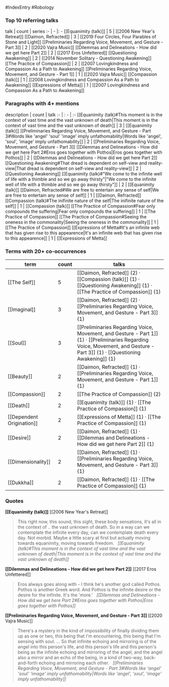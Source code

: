 #IndexEntry #Robology

### Top 10 referring talks
talk | count | series
:- | - |: -
[[Equanimity (talk)]] | 5 | [[2006 New Year's Retreat]]
[[Daimon, Refracted]] | 3 | [[2019 Four Circles, Four Parables of Stone and Light]]
[[Preliminaries Regarding Voice, Movement, and Gesture - Part 3]] | 2 | [[2020 Vajra Music]]
[[Dilemmas and Delineations - How did we get here Part 2]] | 2 | [[2017 Eros Unfettered]]
[[Questioning Awakening]] | 2 | [[2014 November Solitary - Questioning Awakening]]
[[The Practice of Compassion]] | 2 | [[2007 Lovingkindness and Compassion As a Path to Awakening]]
[[Preliminaries Regarding Voice, Movement, and Gesture - Part 1]] | 1 | [[2020 Vajra Music]]
[[Compassion (talk)]] | 1 | [[2008 Lovingkindness and Compassion As a Path to Awakening]]
[[Expressions of Metta]] | 1 | [[2007 Lovingkindness and Compassion As a Path to Awakening]]

### Paragraphs with 4+ mentions
description | count | talk
:- | : - | :-
[[Equanimity (talk)#This moment is in the context of vast time and the vast unknown of death\|This moment is in the context of vast time and the vast unknown of death]] | 3 | [[Equanimity (talk)]]
[[Preliminaries Regarding Voice, Movement, and Gesture - Part 3#Words like 'angel' 'soul' 'image' imply unfathomability\|Words like 'angel', 'soul', 'image' imply unfathomability]] | 2 | [[Preliminaries Regarding Voice, Movement, and Gesture - Part 3]]
[[Dilemmas and Delineations - How did we get here Part 2#Eros goes together with Pothos\|Eros goes together with Pothos]] | 2 | [[Dilemmas and Delineations - How did we get here Part 2]]
[[Questioning Awakening#That dread is dependent on self-view and reality-view\|That dread is dependent on self-view and reality-view]] | 2 | [[Questioning Awakening]]
[[Equanimity (talk)#"We come to the infinite well of life with a thimble and so we go away thirsty"\|"We come to the infinite well of life with a thimble and so we go away thirsty"]] | 2 | [[Equanimity (talk)]]
[[Daimon, Refracted#We are free to entertain any sense of self\|We are free to entertain any sense of self]] | 1 | [[Daimon, Refracted]]
[[Compassion (talk)#The inifinite nature of the self\|The inifinite nature of the self]] | 1 | [[Compassion (talk)]]
[[The Practice of Compassion#Fear only compounds the suffering\|Fear only compounds the suffering]] | 1 | [[The Practice of Compassion]]
[[The Practice of Compassion#Seeing the oneness in the commonality\|Seeing the oneness in the commonality]] | 1 | [[The Practice of Compassion]]
[[Expressions of Metta#It's an infinite web that has given rise to this appearence\|It's an infinite web that has given rise to this appearence]] | 1 | [[Expressions of Metta]]

### Terms with 20+ co-occurrences
term | count | talks
-|-|-
[[The Self]] | 5 | <span class="counts">[[Daimon, Refracted]] (2) · [[Compassion (talk)]] (1) · [[Questioning Awakening]] (1) · [[The Practice of Compassion]] (1)</span> 
[[Imaginal]] | 3 | <span class="counts">[[Daimon, Refracted]] (2) · [[Preliminaries Regarding Voice, Movement, and Gesture - Part 3]] (1)</span> 
[[Soul]] | 3 | <span class="counts">[[Preliminaries Regarding Voice, Movement, and Gesture - Part 1]] (1) · [[Preliminaries Regarding Voice, Movement, and Gesture - Part 3]] (1) · [[Questioning Awakening]] (1)</span> 
[[Beauty]] | 2 | <span class="counts">[[Daimon, Refracted]] (1) · [[Preliminaries Regarding Voice, Movement, and Gesture - Part 1]] (1)</span> 
[[Compassion]] | 2 | <span class="counts">[[The Practice of Compassion]] (2)</span> 
[[Death]] | 2 | <span class="counts">[[Equanimity (talk)]] (1) · [[The Practice of Compassion]] (1)</span> 
[[Dependent Origination]] | 2 | <span class="counts">[[Expressions of Metta]] (1) · [[The Practice of Compassion]] (1)</span> 
[[Desire]] | 2 | <span class="counts">[[Daimon, Refracted]] (1) · [[Dilemmas and Delineations - How did we get here Part 2]] (1)</span> 
[[Dimensionality]] | 2 | <span class="counts">[[Daimon, Refracted]] (1) · [[Preliminaries Regarding Voice, Movement, and Gesture - Part 3]] (1)</span> 
[[Dukkha]] | 2 | <span class="counts">[[Daimon, Refracted]] (1) · [[The Practice of Compassion]] (1)</span> 

### Quotes
**[[Equanimity (talk)]]**
<span class="counts">[[2006 New Year's Retreat]]</span>
> This right now, this sound, this sight, these body sensations, it's all in the context of .. the vast unknown of death. So in a way can we contemplate the infinite every day, can we contemplate death every day. Not morbid. Maybe a little scary at first but actually moving towards equanimity, moving towards freedom. &nbsp;&nbsp;<span class="counts">_[[Equanimity (talk)#This moment is in the context of vast time and the vast unknown of death|This moment is in the context of vast time and the vast unknown of death]]_</span>

**[[Dilemmas and Delineations - How did we get here Part 2]]**
<span class="counts">[[2017 Eros Unfettered]]</span>
> Eros always goes along with - I think he's another god called Pothos. Pothos is another Greek word. And Pothos is the infinite desire or the desire for the infinite. It's the 'more.' &nbsp;&nbsp;<span class="counts">_[[Dilemmas and Delineations - How did we get here Part 2#Eros goes together with Pothos|Eros goes together with Pothos]]_</span>

**[[Preliminaries Regarding Voice, Movement, and Gesture - Part 3]]**
<span class="counts">[[2020 Vajra Music]]</span>
> There's a mystery in the kind of impossibility of finally dividing them up as one or two, this being that I'm encountering, this being that I'm sensing with soul. ... So that infinite echoing and mirroring is of the angel into this person's life, and this person's life and this person's being as the infinite echoing and mirroring of the angel, and the angel also a mirror and an echo of the being, in a kind of two-way, back-and-forth echoing and mirroring each other. &nbsp;&nbsp;<span class="counts">_[[Preliminaries Regarding Voice, Movement, and Gesture - Part 3#Words like 'angel' 'soul' 'image' imply unfathomability|Words like 'angel', 'soul', 'image' imply unfathomability]]_</span>


